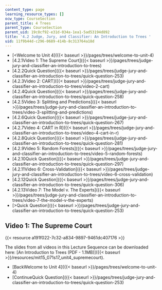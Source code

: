 ```yaml
---
content_type: page
learning_resource_types: []
ocw_type: CourseSection
parent_title: 4 Trees
parent_type: CourseSection
parent_uid: 19c8cf92-e31d-034a-1ea1-5ad53194d892
title: '4.2 Judge, Jury, and Classifier: An Introduction to Trees '
uid: 11f9b44d-c296-0689-414b-8c313764a18d
---
```


*   [\<Welcome to Unit 4]({{< baseurl >}}/pages/trees/welcome-to-unit-4)
*   [4.2.1Video 1: The Supreme Court]({{< baseurl >}}/pages/trees/judge-jury-and-classifier-an-introduction-to-trees)
*   [4.2.2Quick Question]({{< baseurl >}}/pages/trees/judge-jury-and-classifier-an-introduction-to-trees/quick-question-253)
*   [4.2.3Video 2: CART]({{< baseurl >}}/pages/trees/judge-jury-and-classifier-an-introduction-to-trees/video-2-cart)
*   [4.2.4Quick Question]({{< baseurl >}}/pages/trees/judge-jury-and-classifier-an-introduction-to-trees/quick-question-258)
*   [4.2.5Video 3: Splitting and Predictions]({{< baseurl >}}/pages/trees/judge-jury-and-classifier-an-introduction-to-trees/video-3-splitting-and-predictions)
*   [4.2.6Quick Question]({{< baseurl >}}/pages/trees/judge-jury-and-classifier-an-introduction-to-trees/quick-question-267)
*   [4.2.7Video 4: CART in R]({{< baseurl >}}/pages/trees/judge-jury-and-classifier-an-introduction-to-trees/video-4-cart-in-r)
*   [4.2.8Quick Question]({{< baseurl >}}/pages/trees/judge-jury-and-classifier-an-introduction-to-trees/quick-question-281)
*   [4.2.9Video 5: Random Forests]({{< baseurl >}}/pages/trees/judge-jury-and-classifier-an-introduction-to-trees/video-5-random-forests)
*   [4.2.10Quick Question]({{< baseurl >}}/pages/trees/judge-jury-and-classifier-an-introduction-to-trees/quick-question-297)
*   [4.2.11Video 6: Cross-Validation]({{< baseurl >}}/pages/trees/judge-jury-and-classifier-an-introduction-to-trees/video-6-cross-validation)
*   [4.2.12Quick Question]({{< baseurl >}}/pages/trees/judge-jury-and-classifier-an-introduction-to-trees/quick-question-306)
*   [4.2.13Video 7: The Model v. The Experts]({{< baseurl >}}/pages/trees/judge-jury-and-classifier-an-introduction-to-trees/video-7-the-model-v-the-experts)
*   [\>Quick Question]({{< baseurl >}}/pages/trees/judge-jury-and-classifier-an-introduction-to-trees/quick-question-253)

Video 1: The Supreme Court
--------------------------

{{< resource a191f022-7c32-a834-9897-9461dc407176 >}}

The slides from all videos in this Lecture Sequence can be downloaded here: [An Introduction to Trees (PDF - 1.1MB)]({{< baseurl >}}/resources/mit15_071s17_unit4_supremecourt).

*   [BackWelcome to Unit 4]({{< baseurl >}}/pages/trees/welcome-to-unit-4)
*   [ContinueQuick Question]({{< baseurl >}}/pages/trees/judge-jury-and-classifier-an-introduction-to-trees/quick-question-253)